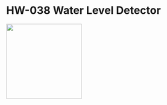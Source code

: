 # HW-038 Water Level Detector

<img src="https://user-images.githubusercontent.com/15940/209719372-74394072-b56a-4eec-a903-5413f8c64b6e.png" width="200">
